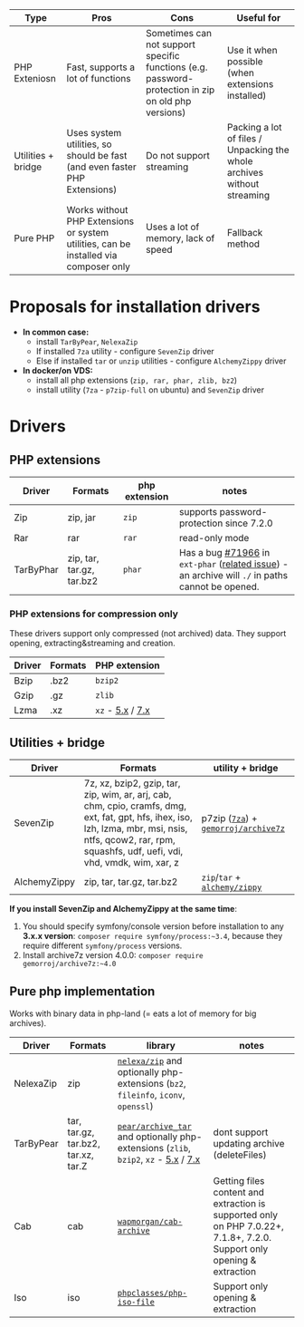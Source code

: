 
| Type | Pros | Cons                                                                                               | Useful for                                                              |
|------|------|----------------------------------------------------------------------------------------------------|-------------------------------------------------------------------------|
| PHP Exteniosn | Fast, supports a lot of functions | Sometimes can not support specific functions (e.g. password-protection in zip on old php versions) | Use it when possible (when extensions installed)                        |
| Utilities + bridge | Uses system utilities, so should be fast (and even faster PHP Extensions) | Do not support streaming                                                                           | Packing a lot of files / Unpacking the whole archives without streaming |
| Pure PHP | Works without PHP Extensions or system utilities, can be installed via composer only | Uses a lot of memory, lack of speed                                                                | Fallback method                                                         |

# Proposals for installation drivers
- **In common case:**
  - install `TarByPear`, `NelexaZip`
  - If installed `7za` utility - configure `SevenZip` driver
  - Else if installed `tar` or `unzip` utilities - configure `AlchemyZippy` driver
- **In docker/on VDS:**
  - install all php extensions (`zip, rar, phar, zlib, bz2`)
  - install utility (`7za` - `p7zip-full` on ubuntu) and `SevenZip` driver

# Drivers
## PHP extensions

| Driver | Formats                   | php extension | notes                                                                                                                                                                                                        |
|--------|---------------------------|---------------|--------------------------------------------------------------------------------------------------------------------------------------------------------------------------------------------------------------|
| Zip | zip, jar                  | `zip`         | supports password-protection since 7.2.0                                                                                                                                                                     |
| Rar | rar                       | `rar` | read-only mode                                                                                                                                                                                               |
| TarByPhar | zip, tar, tar.gz, tar.bz2 | `phar` | Has a bug [#71966](https://bugs.php.net/bug.php?id=71966&thanks=10) in `ext-phar` ([related issue](https://github.com/wapmorgan/UnifiedArchive/issues/12)) - an archive will `./` in paths cannot be opened. |

### PHP extensions for compression only

These drivers support only compressed (not archived) data.  They support opening, extracting&streaming and creation.

| Driver | Formats | PHP extension                                                                                    |
|--------|---------|--------------------------------------------------------------------------------------------------|
| Bzip   | .bz2    | `bzip2`                                                                                          |
| Gzip   | .gz     | `zlib`                                                                                           |
| Lzma   | .xz     | `xz` - [5.x](https://github.com/payden/php-xz) / [7.x](https://github.com/codemasher/php-ext-xz) |

## Utilities + bridge

| Driver | Formats                                                                                                                                                                                                    | utility + bridge                                                                                                           |
|--------|------------------------------------------------------------------------------------------------------------------------------------------------------------------------------------------------------------|----------------------------------------------------------------------------------------------------------------------------|
| SevenZip | 7z, xz, bzip2, gzip, tar, zip, wim, ar, arj, cab, chm, cpio, cramfs, dmg, ext, fat, gpt, hfs, ihex, iso, lzh, lzma, mbr, msi, nsis, ntfs, qcow2, rar, rpm, squashfs, udf, uefi, vdi, vhd, vmdk, wim, xar, z | p7zip ([`7za`](http://p7zip.sourceforge.net/)) + [`gemorroj/archive7z`](https://packagist.org/packages/gemorroj/archive7z) |
| AlchemyZippy | zip, tar, tar.gz, tar.bz2                                                                                                                                                                                  | `zip`/`tar` + [`alchemy/zippy`](https://packagist.org/packages/alchemy/zippy)                                              |

**If you install SevenZip and AlchemyZippy at the same time**:
1. You should specify symfony/console version before installation to any **3.x.x version**: `composer require symfony/process:~3.4`, because they require different `symfony/process` versions.
2. Install archive7z version 4.0.0: `composer require gemorroj/archive7z:~4.0`

## Pure php implementation

Works with binary data in php-land (= eats a lot of memory for big archives).

| Driver | Formats                             | library                                                                                                                                                                                                                     | notes                                                                                                                   |
|--------|-------------------------------------|-----------------------------------------------------------------------------------------------------------------------------------------------------------------------------------------------------------------------------|-------------------------------------------------------------------------------------------------------------------------|
| NelexaZip | zip                                 | [`nelexa/zip`](https://packagist.org/packages/nelexa/zip) and optionally php-extensions (`bz2`, `fileinfo`, `iconv`, `openssl`) |                                                                              |
| TarByPear | tar, tar.gz, tar.bz2, tar.xz, tar.Z | [`pear/archive_tar`](https://packagist.org/packages/pear/archive_tar) and optionally php-extensions (`zlib`, `bzip2`, `xz` - [5.x](https://github.com/payden/php-xz) / [7.x](https://github.com/codemasher/php-ext-xz)      | dont support updating archive (deleteFiles)                                                                             |
| Cab    | cab                                 | [`wapmorgan/cab-archive`](https://packagist.org/packages/wapmorgan/cab-archive)                                                                                                                                             | Getting files content and extraction is supported only on PHP 7.0.22+, 7.1.8+, 7.2.0. Support only opening & extraction |
| Iso    | iso                                 | [`phpclasses/php-iso-file`](https://packagist.org/packages/phpclasses/php-iso-file)                                                                                                                                         | Support only opening & extraction                                                                                       |
